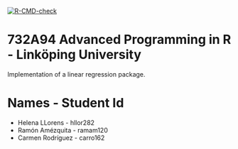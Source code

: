 <!-- badges: start -->
  [![R-CMD-check](https://github.com/helenallorens/heleramcar4/actions/workflows/R-CMD-check.yaml/badge.svg)](https://github.com/helenallorens/heleramcar4/actions/workflows/R-CMD-check.yaml)
<!-- badges: end -->

# 732A94 Advanced Programming in R - Linköping University

Implementation of a linear regression package.

# Names - Student Id

* Helena LLorens - hllor282
* Ramón Amézquita - ramam120
* Carmen Rodríguez - carro162
